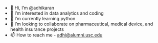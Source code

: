 - 👋 Hi, I’m @adhikaran
- 👀 I’m interested in data analytics and coding
- 🌱 I’m currently learning python
- 💞️ I’m looking to collaborate on pharmaceutical, medical device, and health insurance projects
- 📫 How to reach me - adhi@alumni.usc.edu

<!---
adhikaran/adhikaran is a ✨ special ✨ repository because its `README.md` (this file) appears on your GitHub profile.
You can click the Preview link to take a look at your changes.
--->
